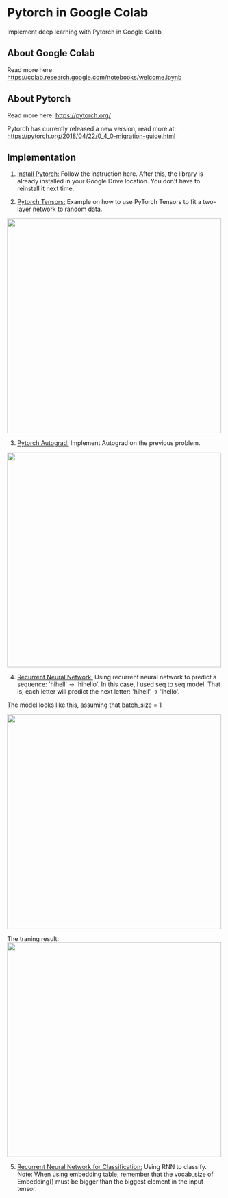 # Pytorch in Google Colab

Implement deep learning with Pytorch in Google Colab 

## About Google Colab
Read more here: https://colab.research.google.com/notebooks/welcome.ipynb

## About Pytorch
Read more here: https://pytorch.org/

Pytorch has currently released a new version, read more at: https://pytorch.org/2018/04/22/0_4_0-migration-guide.html

## Implementation

1. [Install Pytorch:](../master/Colab_With_Pytorch.ipynb) Follow the instruction here. After this, the library is already installed in your Google Drive location. You don't have to reinstall it next time.

2. [Pytorch Tensors:](../master/PytorchTensorsWithGraph.py) Example on how to use PyTorch Tensors to fit a two-layer network to random data.

<img src="../master/picture/2.png" width="500">

3. [Pytorch Autograd:](../master/GradWithGraph.py) Implement Autograd on the previous problem.

<img src="../master/picture/3.png" width="500">

4. [Recurrent Neural Network:](../master/rnn.ipynb) Using recurrent neural network to predict a sequence: 'hihell' -> 'hihello'. In this case, I used seq to seq model. That is, each letter will predict the next letter: 'hihell' -> 'ihello'.

The model looks like this, assuming that batch_size = 1

<img src="../master/picture/rnn.jpg" width="500">

The traning result:
<img src="../master/picture/4.png" width="500">

5. [Recurrent Neural Network for Classification:](../master) Using RNN to classify. Note: When using embedding table, remember that the vocab_size of Embedding() must be bigger than the biggest element in the input tensor.